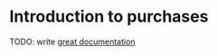# Introduction to purchases

TODO: write [great documentation](http://jacobian.org/writing/what-to-write/)
